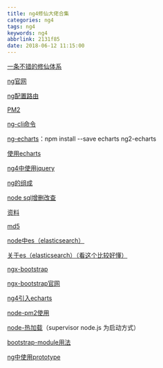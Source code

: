 ```yaml
---
title: ng4修仙大佬合集
categories: ng4
tags: ng4
keywords: ng4
abbrlink: 2131f85
date: 2018-06-12 11:15:00
---
```


[一条不错的修仙体系](https://segmentfault.com/a/1190000008754631)



[ng官网](https://www.angular.cn/guide/quickstart)



[ng配置路由](https://segmentfault.com/a/1190000009357922)



[PM2](http://www.cnblogs.com/chyingp/p/pm2-documentation.html)


[ng-cli命令](http://blog.csdn.net/bluefish_flying/article/details/73123571)


[ng-echarts](https://segmentfault.com/a/1190000008175788)：npm install --save echarts ng2-echarts  


[使用echarts](http://www.jianshu.com/p/e512191dae80)


[ng4中使用jquery](http://blog.csdn.net/qq_24078843/article/details/77750633)


[ng的组成](http://www.mamicode.com/info-detail-1674755.html)


[node sql增删改查](https://www.cnblogs.com/rayshen/p/4996956.html)

[资料](http://linux.linuxidc.com/)


[md5](https://segmentfault.com/a/1190000008067087)


[node中es（elasticsearch）](http://www.oschina.net/translate/search-engine-node-elasticsearch?lang=chs&page=1#)

[关于es（elasticsearch）（看这个比较好懂）](https://www.npmjs.com/package/elasticsearch)


[ngx-bootstrap](http://blog.csdn.net/kuangshp128/article/details/72395937)


[ngx-bootstrap官网](https://valor-software.com/ngx-bootstrap/#/)


[ng4引入echarts](https://www.baidu.com/link?url=mVJQPHwSeCyQXYBIlwOm2IkAvMmmb-HK5_Ve2UtAtl-FFb17WhmEY-Re0XofC14l&wd=&eqid=da876a6400015170000000035a057cda)


[node-pm2使用](https://www.cnblogs.com/zhoujie/p/nodejs4.html)


[node-热加载](https://www.cnblogs.com/Leo_wl/p/3800276.html)（supervisor node.js 为启动方式）


[bootstrap-module用法](http://www.jb51.net/article/106432.htm)


[ng中使用prototype](https://stackoverflow.com/questions/30960386/how-to-extend-the-window-typescript-interface)